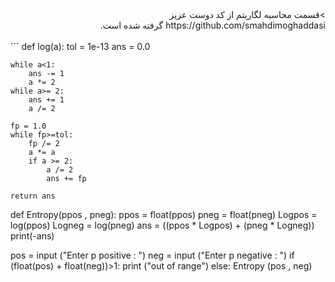 <div dir="rtl">
 >قسمت محاسبه لگاریتم از کد دوست عزیز https://github.com/smahdimoghaddasi گرفته شده است.
    </div>
    <br/>
```
def log(a):
    tol = 1e-13
    ans = 0.0
     
    while a<1:
        ans -= 1
        a *= 2
    while a>= 2:
        ans += 1
        a /= 2
         
    fp = 1.0
    while fp>=tol:
        fp /= 2
        a *= a
        if a >= 2:
            a /= 2
            ans += fp
             
    return ans
    
def Entropy(ppos , pneg):
    ppos = float(ppos)
    pneg = float(pneg)
    Logpos = log(ppos)
    Logneg = log(pneg)
    ans = ((ppos * Logpos) + (pneg * Logneg))
    print(-ans)

pos = input ("Enter p positive : ")
neg = input ("Enter p negative : ")
if (float(pos) + float(neg))>1:
    print ("out of range")
else:
    Entropy (pos , neg)

  ```
